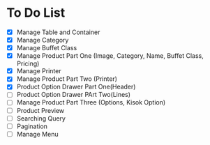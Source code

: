 # To Do List

- [x] Manage Table and Container
- [x] Manage Category
- [x] Manage Buffet Class
- [x] Manage Product Part One (Image, Category, Name, Buffet Class, Pricing)
- [x] Manage Printer
- [x] Manage Product Part Two (Printer)
- [x] Product Option Drawer Part One(Header)
- [ ] Product Option Drawer PArt Two(Lines)
- [ ] Manage Product Part Three (Options, Kisok Option)
- [ ] Product Preview
- [ ] Searching Query
- [ ] Pagination
- [ ] Manage Menu
